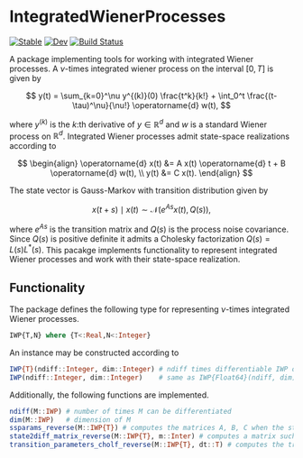 # IntegratedWienerProcesses

[![Stable](https://img.shields.io/badge/docs-stable-blue.svg)](https://filtron.github.io/IntegratedWienerProcesses.jl/stable/)
[![Dev](https://img.shields.io/badge/docs-dev-blue.svg)](https://filtron.github.io/IntegratedWienerProcesses.jl/dev/)
[![Build Status](https://github.com/filtron/IntegratedWienerProcesses.jl/actions/workflows/CI.yml/badge.svg?branch=main)](https://github.com/filtron/IntegratedWienerProcesses.jl/actions/workflows/CI.yml?query=branch%3Amain)

A package implementing tools for working with integrated Wiener processes. 
A $\nu$-times integrated wiener process on the interval $[0, T]$ is given by 

$$
y(t) = \sum_{k=0}^\nu y^{(k)}(0) \frac{t^k}{k!} + \int_0^t \frac{(t-\tau)^\nu}{\nu!} \operatorname{d} w(t), 
$$

where $y^{(k)}$ is the $k$:th derivative of $y \in \mathbb{R}^d$ and $w$ is a standard Wiener process on $\mathbb{R}^d$. 
Integrated Wiener processes admit state-space realizations according to 

$$
\begin{align}
\operatorname{d} x(t) &= A x(t) \operatorname{d} t + B \operatorname{d} w(t), \\ 
y(t) &= C x(t). 
\end{align}
$$

The state vector is Gauss-Markov with transition distribution given by

$$
x(t+s) \mid x(t) \sim  \mathcal{N}( e^{A s} x(t), Q(s) ), 
$$

where $e^{As}$ is the transition matrix and $Q(s)$ is the process noise covariance. 
Since $Q(s)$ is positive definite it admits a Cholesky factorization $Q(s) = L(s) L^*(s)$. 
This pacakge implements functionality to represent integrated Wiener processes and work with their state-space realization. 


## Functionality 

The package defines the following type for representing $\nu$-times integrated Wiener processes. 

```julia
IWP{T,N} where {T<:Real,N<:Integer}
```
An instance may be constructed according to

```julia
IWP{T}(ndiff::Integer, dim::Integer) # ndiff times differentiable IWP of dimension dim and element type T
IWP(ndiff::Integer, dim::Integer)    # same as IWP{Float64}(ndiff, dim)
```

Additionally, the following functions are implemented. 

```julia
ndiff(M::IWP) # number of times M can be differentiated 
dim(M::IWP)   # dimension of M 
ssparams_reverse(M::IWP{T}) # computes the matrices A, B, C when the state vector is the Taylor coefficients in reverse order
state2diff_matrix_reverse(M::IWP{T}, m::Inter) # computes a matrix such that when mutiplied with the state vector the mth derivative is obtained
transition_parameters_cholf_reverse(M::IWP{T}, dt::T) # computes the transition matrix and the Cholesky factor of the process nosie covariance
```


